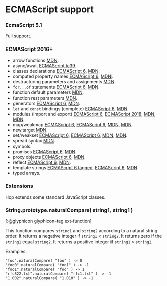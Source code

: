 ECMAScript support
==================

### EcmaScript 5.1 ###

Full support.


### ECMAScript 2016+ ###

 * arrow functions [MDN][mdn-arrow].
 * async/await [ECMAScript tc39][tc39-async].
 * classes declarations [ECMAScript 6][es6-class], [MDN][mdn-class].
 * computed property names [ECMAScript 6][es6-propnames], [MDN][mdn-propnames].
 * destructuring parameters and assignments [MDN][mdn-destructuring].
 * `for...of` statements [ECMAScript 6][es6-for...of], [MDN][mdn-for...of].
 * function default parameters [MDN][mdn-default].
 * function rest parameters [MDN][mdn-rest].
 * generators [ECMAScript 6][es6-generator], [MDN][mdn-generator].
 * `let` and `const` bindings (complete) [ECMAScript 6][es6-let], [MDN][mdn-let].
 * modules (import and export) [ECMAScript 6][es6-export], [ECMAScript 2018][es2018-import], [MDN][mdn-import], [MDN][mdn-export].
 * map/weakmap [ECMAScript 6][es6-map], [ECMAScript 6][es6-weakmap], [MDN][mdn-map], [MDN][mdn-weakmap].
 * new.target [MDN][mdn-new-target].
 * set/weakset [ECMAScript 6][es6-set], [ECMAScript 6][es6-weakset], [MDN][mdn-set], [MDN][mdn-weakset].
 * spread syntax [MDN][mdn-spread].
 * symbols.
 * promises [ECMAScript 6][es6-promise], [MDN][mdn-promise].
 * proxy objects [ECMAScript 6][es6-proxy], [MDN][mdn-proxy].
 * reflect [ECMAScript 6][es6-reflect], [MDN][mdn-reflect].
 * template strings
   [ECMAScript 6 tagged][es6-template-tagged], [ECMAScript 6][es6-template-literals], [MDN][mdn-template].
 * typed arrays.
   
   
### Extensions ###

Hop extends some standard JavaScript classes.


### String.prototype.naturalCompare( string1, string1 ) ###
[:@glyphicon glyphicon-tag ext-function]

This function compares `string1` and `string2` according to a natural
string order. It returns a negative integer if `string1` < `string2`. It
returns zero if the `string1` equal `string2`. It returns a positive
integer if `string1` > `string2`.

Examples:

```hopscript
"foo".naturalCompare( "foo" ) -> 0
"foo0".naturalCompare( "foo1" ) -> -1
"foo1".naturalCompare( "foo" ) -> 1
"rfc822.txt".naturalCompare( "rfc1.txt" ) -> -1
"1.002".naturalCompare( "1.010" ) -> -1
```


[es6-template-literals]:
  http://www.ecma-international.org/ecma-262/6.0/#sec-template-literals
[es6-template-tagged]:
  http://www.ecma-international.org/ecma-262/6.0/#sec-tagged-templates
[es6-promise]:
  http://www.ecma-international.org/ecma-262/6.0/#sec-tagged-templates
[es6-generator]:
  http://www.ecma-international.org/ecma-262/6.0/#14.4
[es6-propnames]:
  http://www.ecma-international.org/ecma-262/6.0
[es6-reflect]:
  https://www.ecma-international.org/ecma-262/6.0/#sec-reflect-object
[es6-proxy]:
  https://www.ecma-international.org/ecma-262/6.0/#sec-proxy-objects
[es6-export]:
  https://www.ecma-international.org/ecma-262/6.0/#sec-exports 
[es2018-import]:
  https://www.ecma-international.org/ecma-262/9.0/#sec-imports
[es6-map]:
  https://www.ecma-international.org/ecma-262/6.0/#sec-kmap-objects
[es6-weakmap]:
  https://www.ecma-international.org/ecma-262/6.0/#sec-weakmap-objects
[es6-set]:
  https://www.ecma-international.org/ecma-262/6.0/#sec-kset-objects
[es6-weakset]:
  https://www.ecma-international.org/ecma-262/6.0/#sec-weakset-objects
[mdn-arrow]:
  https://developer.mozilla.org/en-US/docs/Web/JavaScript/Reference/Functions/Arrow_functions
[mdn-default]:
  https://developer.mozilla.org/en-US/docs/Web/JavaScript/Reference/Functions/Default_parameters
[mdn-rest]:
  https://developer.mozilla.org/en/docs/Web/JavaScript/Reference/Functions/rest_parameters
[mdn-spread]:
  https://developer.mozilla.org/en-US/docs/Web/JavaScript/Reference/Operators/Spread_syntax
[mdn-template]:
  https://developer.mozilla.org/en-US/docs/Web/JavaScript/Reference/template_strings
[mdn-promise]:
  https://developer.mozilla.org/en-US/docs/Web/JavaScript/Reference/Global_Objects/Promise
[mdn-generator]:
  https://developer.mozilla.org/en-US/docs/Web/JavaScript/Reference/Operators/yield
[mdn-propnames]:
  https://developer.mozilla.org/en/docs/Web/JavaScript/Reference/Operators/Object_initializer
[es6-let]:
  http://www.ecma-international.org/ecma-262/6.0/#sec-let-and-const-declarations
[mdn-let]:
  https://developer.mozilla.org/en-US/docs/Web/JavaScript/Reference/Statements/let
[tc39-async]:
  https://tc39.github.io/ecmascript-asyncawait/
[es6-for...of]:
  http://www.ecma-international.org/ecma-262/6.0/#sec-for-in-and-for-of-statements
[mdn-for...of]:
  https://developer.mozilla.org/en-US/docs/Web/JavaScript/Reference/Statements/for...of
[es6-class]:
  https://www.ecma-international.org/ecma-262/6.0/#sec-class-definitions
[mdn-class]:
  https://developer.mozilla.org/en-US/docs/Web/JavaScript/Reference/Classes
[mdn-destructuring]:
  https://developer.mozilla.org/en-US/docs/Web/JavaScript/Reference/Operators/Destructuring_assignment
[mdn-import]:
  https://developer.mozilla.org/en-US/docs/Web/JavaScript/Reference/Statements/import
[mdn-export]:
  https://developer.mozilla.org/en-US/docs/Web/JavaScript/Reference/Statements/export
[mdn-proxy]:
  https://developer.mozilla.org/en-US/docs/Web/JavaScript/Reference/Global_Objects/Proxy
[mdn-new-target]:
  https://developer.mozilla.org/en-US/docs/Web/JavaScript/Reference/Operators/new.target
[mdn-reflect]:
  https://developer.mozilla.org/en-US/docs/Web/JavaScript/Reference/Global_Objects/Reflect
[mdn-map]:
  https://developer.mozilla.org/en-US/docs/Web/JavaScript/Reference/Global_Objects/Map
[mdn-weakmap]:
  https://developer.mozilla.org/en-US/docs/Web/JavaScript/Reference/Global_Objects/WeakMap
[mdn-set]:
  https://developer.mozilla.org/en-US/docs/Web/JavaScript/Reference/Global_Objects/Set
[mdn-weakset]:
  https://developer.mozilla.org/en-US/docs/Web/JavaScript/Reference/Global_Objects/WeakSet

